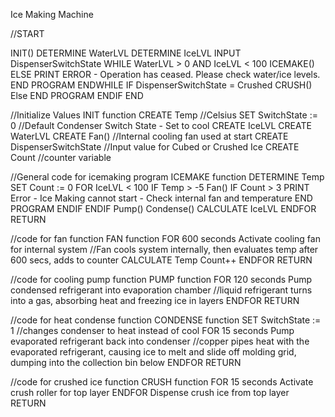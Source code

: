 Ice Making Machine

//START

INIT()
DETERMINE WaterLVL
DETERMINE IceLVL
INPUT DispenserSwitchState
WHILE WaterLVL > 0 AND IceLVL < 100
    ICEMAKE()
ELSE 
    PRINT ERROR - Operation has ceased. Please check water/ice levels.
    END PROGRAM
ENDWHILE
IF DispenserSwitchState = Crushed
    CRUSH()
Else
    END PROGRAM
ENDIF
END

//Initialize Values
INIT function
    CREATE Temp //Celsius
    SET SwitchState := 0 //Default Condenser Switch State - Set to cool
    CREATE IceLVL 
    CREATE WaterLVL
    CREATE Fan() //Internal cooling fan used at start
    CREATE DispenserSwitchState //Input value for Cubed or Crushed Ice
    CREATE Count //counter variable

//General code for icemaking program
ICEMAKE function
    DETERMINE Temp
    SET Count := 0
    FOR IceLVL < 100
        IF Temp > -5
            Fan()
            IF Count > 3
                PRINT Error - Ice Making cannot start - Check internal fan and temperature
                END PROGRAM
            ENDIF
        ENDIF
        Pump()
        Condense()
        CALCULATE IceLVL
    ENDFOR
RETURN

//code for fan function
FAN function
    FOR 600 seconds
        Activate cooling fan for internal system //Fan cools system internally, then evaluates temp after 600 secs, adds to counter
        CALCULATE Temp
        Count++
    ENDFOR
RETURN

//code for cooling pump function
PUMP function
    FOR 120 seconds
        Pump condensed refrigerant into evaporation chamber //liquid refrigerant turns into a gas, absorbing heat and freezing ice in layers
    ENDFOR
RETURN

//code for heat condense function
CONDENSE function
    SET SwitchState := 1 //changes condenser to heat instead of cool
    FOR 15 seconds
        Pump evaporated refrigerant back into condenser //copper pipes heat with the evaporated refrigerant, causing ice to melt and slide off molding grid, dumping into the collection bin below
    ENDFOR
RETURN

//code for crushed ice function
CRUSH function
    FOR 15 seconds
        Activate crush roller for top layer
    ENDFOR
    Dispense crush ice from top layer
RETURN
    
    


        


        

   


